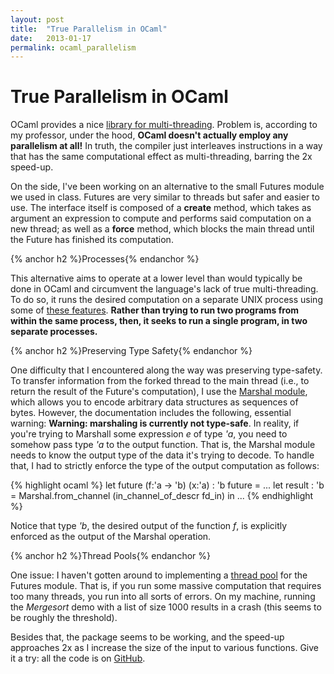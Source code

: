 ```yaml
---
layout: post
title:  "True Parallelism in OCaml"
date:   2013-01-17
permalink: ocaml_parallelism
---
```


# True Parallelism in OCaml

OCaml provides a nice [library for multi-threading](http://caml.inria.fr/pub/docs/manual-ocaml-4.00/libref/Thread.html). Problem is, according to my professor, under the hood, **OCaml doesn't actually employ any parallelism at all!** In truth, the compiler just interleaves instructions in a way that has the same computational effect as multi-threading, barring the 2x speed-up.

On the side, I've been working on an alternative to the small Futures module we used in class. Futures are very similar to threads but safer and easier to use. The interface itself is composed of a **create** method, which takes as argument an expression to compute and performs said computation on a new thread; as well as a **force** method, which blocks the main thread until the Future has finished its computation.

<!--break-->

{% anchor h2 %}Processes{% endanchor %}

This alternative aims to operate at a lower level than would typically be done in OCaml and circumvent the language's lack of true multi-threading. To do so, it runs the desired computation on a separate UNIX process using some of [these features](http://ocamlunix.forge.ocamlcore.org). **Rather than trying to run two programs from within the same process, then, it seeks to run a single program, in two separate processes.**

{% anchor h2 %}Preserving Type Safety{% endanchor %}

One difficulty that I encountered along the way was preserving type-safety. To transfer information from the forked thread to the main thread (i.e., to return the result of the Future's computation), I use the [Marshal module](http://caml.inria.fr/pub/docs/manual-ocaml/libref/Marshal.html), which allows you to encode arbitrary data structures as sequences of bytes. However, the documentation includes the following, essential warning: **Warning: marshaling is currently not type-safe**. In reality, if you're trying to Marshall some expression *e* of type *'a*, you need to somehow pass type *'a* to the output function. That is, the Marshal module needs to know the output type of the data it's trying to decode. To handle that, I had to strictly enforce the type of the output computation as follows:

{% highlight ocaml %}
let future (f:'a -> 'b) (x:'a) : 'b future =
...
    let result : 'b = Marshal.from_channel (in_channel_of_descr fd_in) in
    ...
{% endhighlight %}

Notice that type *'b*, the desired output of the function *f*, is explicitly enforced as the output of the Marshal operation.

{% anchor h2 %}Thread Pools{% endanchor %}

One issue: I haven't gotten around to implementing a [thread pool](http://en.wikipedia.org/wiki/Thread_pool_pattern) for the Futures module. That is, if you run some massive computation that requires too many threads, you run into all sorts of errors. On my machine, running the *Mergesort* demo with a list of size 1000 results in a crash (this seems to be roughly the threshold).

Besides that, the package seems to be working, and the speed-up approaches 2x as I increase the size of the input to various functions. Give it a try: all the code is on [GitHub](https://github.com/crm416/ocaml-futures).
